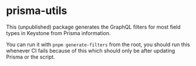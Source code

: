 # prisma-utils

This (unpublished) package generates the GraphQL filters for most field types in Keystone from Prisma information.

You can run it with `pnpm generate-filters` from the root, you should run this whenever CI fails because of this which should only be after updating Prisma or the script.
